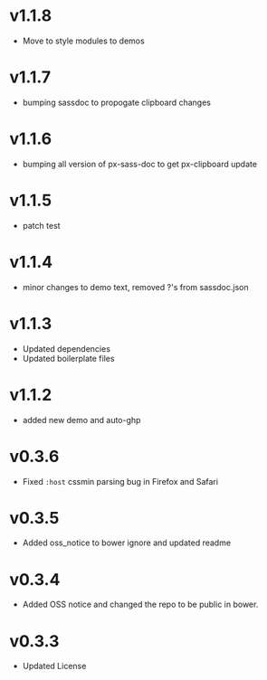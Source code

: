 v1.1.8
==================
* Move to style modules to demos

v1.1.7
==================
* bumping sassdoc to propogate clipboard changes


v1.1.6
==================
* bumping all version of px-sass-doc to get px-clipboard update


v1.1.5
==================
* patch test

v1.1.4
==============================
* minor changes to demo text, removed ?'s from sassdoc.json

v1.1.3
==============================
* Updated dependencies
* Updated boilerplate files

v1.1.2
==============================
* added new demo and auto-ghp

v0.3.6
==============================
* Fixed `:host` cssmin parsing bug in Firefox and Safari

v0.3.5
==============================
* Added oss_notice to bower ignore and updated readme

v0.3.4
==============================
* Added OSS notice and changed the repo to be public in bower.

v0.3.3
=====================
* Updated License
